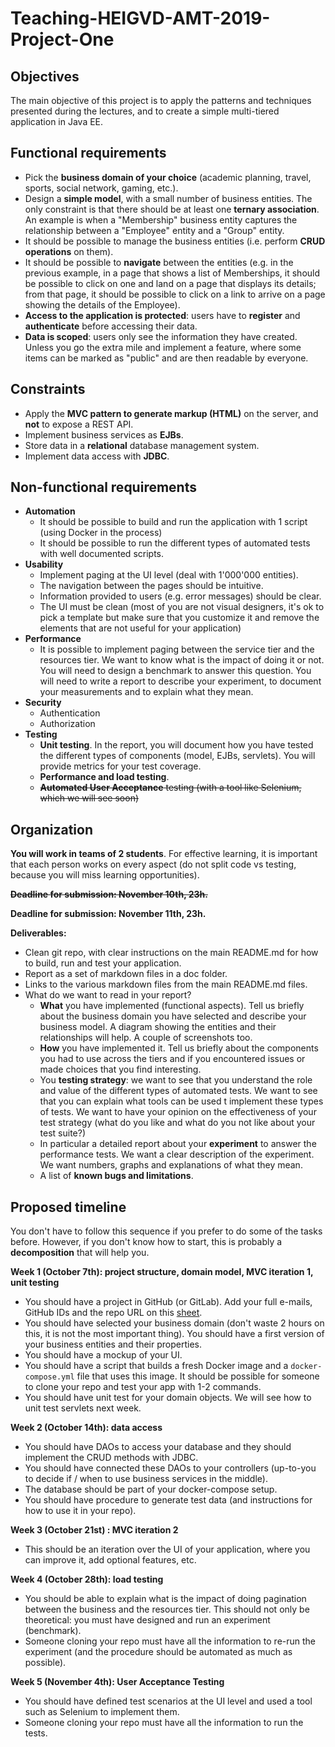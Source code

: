 # Teaching-HEIGVD-AMT-2019-Project-One
## Objectives

The main objective of this project is to apply the patterns and techniques presented during the lectures, and to create a simple multi-tiered application in Java EE.

## Functional requirements

* Pick the **business domain of your choice** (academic planning, travel, sports, social network, gaming, etc.). 
* Design a **simple model**, with a small number of business entities. The only constraint is that there should be at least one **ternary association**. An example is when a "Membership" business entity captures the relationship between a "Employee" entity and a "Group" entity.
* It should be possible to manage the business entities (i.e. perform **CRUD operations** on them).
* It should be possible to **navigate** between the entities (e.g. in the previous example, in a page that shows a list of Memberships, it should be possible to click on one and land on a page that displays its details; from that page, it should be possible to click on a link to arrive on a page showing the details of the Employee).
* **Access to the application is protected**: users have to **register** and **authenticate** before accessing their data. 
* **Data is scoped**: users only see the information they have created. Unless you go the extra mile and implement a feature, where some items can be marked as "public" and are then readable by everyone.

## Constraints

- Apply the **MVC pattern to generate markup (HTML)** on the server, and **not** to expose a REST API.
- Implement business services as **EJBs**.
- Store data in a **relational** database management system.
- Implement data access with **JDBC**.

## Non-functional requirements

* **Automation**
  * It should be possible to build and run the application with 1 script (using Docker in the process)
  * It should be possible to run the different types of automated tests with well documented scripts.
* **Usability**
  * Implement paging at the UI level (deal with 1'000'000 entities).
  * The navigation between the pages should be intuitive.
  * Information provided to users (e.g. error messages) should be clear.
  * The UI must be clean (most of you are not visual designers, it's ok to pick a template but make sure that you customize it and remove the elements that are not useful for your application)
* **Performance**
  * It is possible to implement paging between the service tier and the resources tier. We want to know what is the impact of doing it or not. You will need to design a benchmark to answer this question. You will need to write a report to describe your experiment, to document your measurements and to explain what they mean.
* **Security**
  * Authentication
  * Authorization
* **Testing**
  * **Unit testing**. In the report, you will document how you have tested the different types of components (model, EJBs, servlets). You will provide metrics for your test coverage.
  * **Performance and load testing**.
  * ~~**Automated User Acceptance** testing (with a tool like Selenium, which we will see soon)~~

## Organization

**You will work in teams of 2 students**. For effective learning, it is important that each person works on every aspect (do not split code vs testing, because you will miss learning opportunities).

~~**Deadline for submission: November 10th, 23h.**~~

**Deadline for submission: November 11th, 23h.**



**Deliverables:**

* Clean git repo, with clear instructions on the main README.md for how to build, run and test your application.
* Report as a set of markdown files in a doc folder.
* Links to the various markdown files from the main README.md files.
* What do we want to read in your report?
  * **What** you have implemented (functional aspects). Tell us briefly about the business domain you have selected and describe your business model. A diagram showing the entities and their relationships will help. A couple of screenshots too.
  * **How** you have implemented it. Tell us briefly about the components you had to use across the tiers and if you encountered issues or made choices that you find interesting.
  * You **testing strategy**: we want to see that you understand the role and value of the different types of automated tests. We want to see that you can explain what tools can be used t implement these types of tests. We want to have your opinion on the effectiveness of your test strategy (what do you like and what do you not like about your test suite?)
  * In particular a detailed report about your **experiment** to answer the performance tests. We want a clear description of the experiment. We want numbers, graphs and explanations of what they mean.
  * A list of **known bugs and limitations**.

## Proposed timeline

You don't have to follow this sequence if you prefer to do some of the tasks before. However, if you don't know how to start, this is probably a **decomposition** that will help you.

**Week 1 (October 7th): project structure, domain model, MVC iteration 1, unit testing**

* You should have a project in GitHub (or GitLab). Add your full e-mails, GitHub IDs and the repo URL on this [sheet](https://docs.google.com/spreadsheets/d/1vh1dKHtx6FnlnnNwTdk4VlRpzfjS_htFNRVCUtyKgsQ/edit?usp=sharing).
* You should have selected your business domain (don't waste 2 hours on this, it is not the most important thing). You should have a first version of your business entities and their properties.
* You should have a mockup of your UI.
* You should have a script that builds a fresh Docker image and a `docker-compose.yml` file that uses this image. It should be possible for someone to clone your repo and test your app with 1-2 commands.
* You should have unit test for your domain objects. We will see how to unit test servlets next week.

**Week 2 (October 14th): data access**

* You should have DAOs to access your database and they should implement the CRUD methods with JDBC.
* You should have connected these DAOs to your controllers (up-to-you to decide if / when to use business services in the middle).
* The database should be part of your docker-compose setup.
* You should have procedure to generate test data (and instructions for how to use it in your repo).

**Week 3 (October 21st) : MVC iteration 2**

- This should be an iteration over the UI of your application, where you can improve it, add optional features, etc.

**Week 4 (October 28th): load testing**

* You should be able to explain what is the impact of doing pagination between the business and the resources tier. This should not only be theoretical: you must have designed and run an experiment (benchmark).
* Someone cloning your repo must have all the information to re-run the experiment (and the procedure should be automated as much as possible).

**Week 5 (November 4th): User Acceptance Testing**

* You should have defined test scenarios at the UI level and used a tool such as Selenium to implement them. 
* Someone cloning your repo must have all the information to run the tests.


